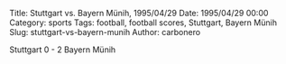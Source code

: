 Title: Stuttgart vs. Bayern Münih, 1995/04/29
Date: 1995/04/29 00:00
Category: sports
Tags: football, football scores, Stuttgart, Bayern Münih
Slug: stuttgart-vs-bayern-munih
Author: carbonero


Stuttgart 0 - 2 Bayern Münih
